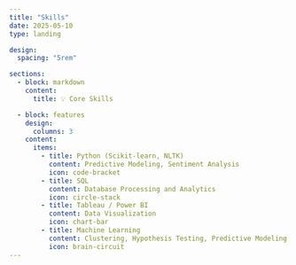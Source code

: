 ```yaml
---
title: "Skills"
date: 2025-05-10
type: landing

design:
  spacing: "5rem"

sections:
  - block: markdown
    content:
      title: 💡 Core Skills

  - block: features
    design:
      columns: 3
    content:
      items:
        - title: Python (Scikit-learn, NLTK)
          content: Predictive Modeling, Sentiment Analysis
          icon: code-bracket
        - title: SQL
          content: Database Processing and Analytics
          icon: circle-stack
        - title: Tableau / Power BI
          content: Data Visualization
          icon: chart-bar
        - title: Machine Learning
          content: Clustering, Hypothesis Testing, Predictive Modeling
          icon: brain-circuit
---
```


